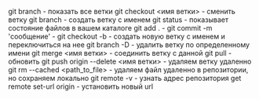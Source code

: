 git branch - показать все ветки
git checkout <имя ветки> - сменить ветку 
git branch <name> - создать ветку с именем 
git status - показывает состояние файлов в вашем каталоге
git add . - 
git commit -m 'сообщение' -
git checkout -b <name> - создать новую ветку с именем и переключиться на нее
git branch -D <name> - удалить ветку по определенному имени
git merge <имя ветки> - соединить ветку с данной
git pull - обновить
git push origin --delete <имя ветки> - удаляем ветку удаленно
git rm --cached <path_to_file> - удаляем файл удаленно в репозитории, но сохраняем локально
git remote -v - узнать адрес репозитория
get remote set-url origin <url> - установить новый url
